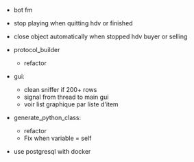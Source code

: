 - bot fm

- stop playing when quitting hdv or finished

- close object automatically when stopped hdv buyer or selling

- protocol_builder
    - refactor

- gui:
    - clean sniffer if 200+ rows
    - signal from thread to main gui
    - voir list graphique par liste d'item

- generate_python_class:
    - refactor
    - Fix when variable = self

- use postgresql with docker
